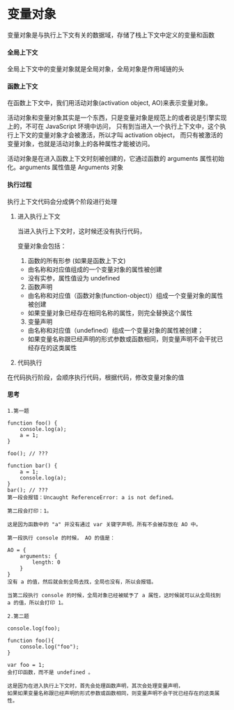 # 变量对象

变量对象是与执行上下文有关的数据域，存储了栈上下文中定义的变量和函数

#### 全局上下文

全局上下文中的变量对象就是全局对象，全局对象是作用域链的头

#### 函数上下文

在函数上下文中，我们用活动对象(activation object, AO)来表示变量对象。

活动对象和变量对象其实是一个东西，只是变量对象是规范上的或者说是引擎实现上的，不可在 JavaScript 环境中访问，
只有到当进入一个执行上下文中，这个执行上下文的变量对象才会被激活，所以才叫 activation object，
而只有被激活的变量对象，也就是活动对象上的各种属性才能被访问。

活动对象是在进入函数上下文时刻被创建的，它通过函数的 arguments 属性初始化。arguments 属性值是 Arguments 对象

#### 执行过程

执行上下文代码会分成俩个阶段进行处理
1. 进入执行上下文

    当进入执行上下文时，这时候还没有执行代码，

    变量对象会包括：

    1. 函数的所有形参 (如果是函数上下文)

    * 由名称和对应值组成的一个变量对象的属性被创建
    * 没有实参，属性值设为 undefined
    
    2. 函数声明

    * 由名称和对应值（函数对象(function-object)）组成一个变量对象的属性被创建
    * 如果变量对象已经存在相同名称的属性，则完全替换这个属性
    
    3. 变量声明

    * 由名称和对应值（undefined）组成一个变量对象的属性被创建；
    * 如果变量名称跟已经声明的形式参数或函数相同，则变量声明不会干扰已经存在的这类属性

2. 代码执行

在代码执行阶段，会顺序执行代码，根据代码，修改变量对象的值

#### 思考

```
1.第一题

function foo() {
    console.log(a);
    a = 1;
}

foo(); // ???

function bar() {
    a = 1;
    console.log(a);
}
bar(); // ???
第一段会报错：Uncaught ReferenceError: a is not defined。

第二段会打印：1。

这是因为函数中的 "a" 并没有通过 var 关键字声明，所有不会被存放在 AO 中。

第一段执行 console 的时候， AO 的值是：

AO = {
    arguments: {
        length: 0
    }
}
没有 a 的值，然后就会到全局去找，全局也没有，所以会报错。

当第二段执行 console 的时候，全局对象已经被赋予了 a 属性，这时候就可以从全局找到 a 的值，所以会打印 1。

2.第二题

console.log(foo);

function foo(){
    console.log("foo");
}

var foo = 1;
会打印函数，而不是 undefined 。

这是因为在进入执行上下文时，首先会处理函数声明，其次会处理变量声明，
如果如果变量名称跟已经声明的形式参数或函数相同，则变量声明不会干扰已经存在的这类属性。
```
